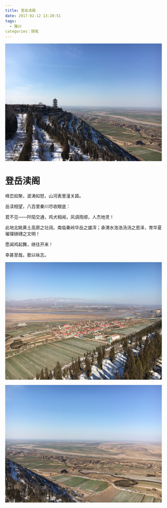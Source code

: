 ```yaml
---
title: 登岳渎阁
date: 2017-02-12 13:20:51
tags: 
  - 雅兴
categories：随笔
---
```


![岳渎阁](../uploads/yuedu1.jpg)

# 登岳渎阁

峰峦如聚，波涛如怒，山河表里潼关路。

岳渎相望，八百里秦川尽收眼底：

君不见——阡陌交通，鸡犬相闻，风调雨顺，人杰地灵！

此地北眺黄土高原之壮阔，南临秦岭华岳之雄浑；承渭水浩浩汤汤之恩泽，育华夏璀璨磅礴之文明！

愿闻鸡起舞，继往开来！

幸甚至哉，歌以咏志。

![岳渎阁](../uploads/yuedu2.jpg)

![岳渎阁](../uploads/yuedu3.jpg)

